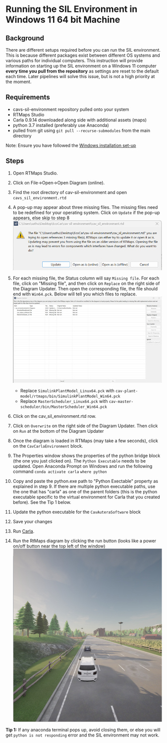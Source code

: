 # Running the SIL Environment in Windows 11 64 bit Machine
## Background
There are different setups required before you can run the SIL environment. This is because different packages exist between different OS systems and various paths for individual computers. This instruction will provide information on starting up the SIL environment on a Windows 11 computer **every time you pull from the repository** as settings are reset to the default each time. Later pipelines will solve this issue, but is not a high priority at the moment. 

## Requirements
- cavs-sil-environment repository pulled onto your system
- RTMaps Studio
- Carla 0.9.14 downloaded along side with additional assets (maps)
- python 3.7 installed (preferably  use Anaconda)
- pulled from git using `git pull --recurse-submodules` from the main directory

Note: Ensure you have followed the [Windows installation set-up](windows_carla_setup.md)

## Steps
1. Open RTMaps Studio. 
2. Click on File->Open->Open Diagram (online).
3. Find the root directory of cav-sil-environment and open `cavs_sil_environment.rtd`
4. A pop-up may appear about three missing files. The missing files need to be redefined for your operating system. Click on `Update` if the pop-up appears, else skip to step 8
![Alt text](imgs/update_diagram_pop_up.png)

5. For each missing file, the Status column will say `Missing file`. For each file, click on "Missing file", and then click on `Replace` on the right side of the Diagram Updater. Then open the corresponding file, the file should end with `Win64.pck`. Below will tell you which files to replace.
![Alt text](imgs/diagram_updater.png)
   - Replace `SimulinkPlantModel_Linux64.pck` with `cav-plant-model/rtmaps/bin/SimulinkPlantModel_Win64.pck`
   - Replace `MasterScheduler_Linux64.pck` with `cav-master-scheduler/bin/MasterScheduler_Win64.pck`
6. Click on the cav_sil_environment.rtd row.
7. Click on `Overwrite` on the right side of the Diagram Updater. Then click on `Run` at the bottom of the Diagram Updater
8. Once the diagram is loaded in RTMaps (may take a few seconds), click on the `CavCarlaEnvironment` block.
9. The Properties window shows the properties of the python bridge block (the one you just clicked on). The `Python Executable` needs to be updated. Open Anaconda Prompt on Windows and run the following command
`conda activate carla`
`where python`
10. Copy and paste the python.exe path to "Python Exectable" property as explained in step 9. If there are multiple python executable paths, use the one that has "carla" as one of the parent folders (this is the python executable specific to the virtual environment for Carla that you created before). See the Tip 1 below. 
11. Update the python executable for the `CavAuteraSoftware` block
12. Save your changes
13. Run [Carla](running_carla.md).
14. Run the RtMaps diagram by clicking the run button (looks like a power on/off button near the top left of the window)
![Alt text](imgs/sil_env_running.png)

**Tip 1:** If any anaconda terminal pops up, avoid closing them, or else you will get `python is not responding` error and the SIL environment may not work.
 